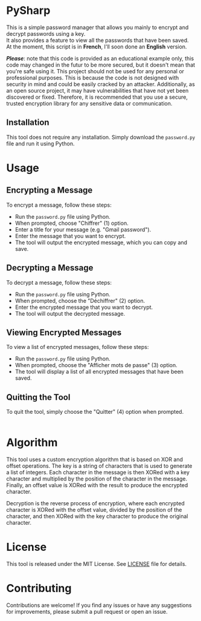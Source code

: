 # PySharp

This is a simple password manager that allows you mainly to encrypt and decrypt passwords using a key. <br>
It also provides a feature to view all the passwords that have been saved. <br>
At the moment, this script is in **French**, I'll soon done an **English** version.

***Please***: note that this code is provided as an educational example only, this code may changed in the futur to be more secured, but it doesn't mean that you're safe using it. This project should not be used for any personal or professional purposes. This is because the code is not designed with security in mind and could be easily cracked by an attacker. Additionally, as an open source project, it may have vulnerabilities that have not yet been discovered or fixed. Therefore, it is recommended that you use a secure, trusted encryption library for any sensitive data or communication.

## Installation

This tool does not require any installation. Simply download the `password.py` file and run it using Python.
<br>

# Usage
## Encrypting a Message
To encrypt a message, follow these steps:

- Run the `password.py` file using Python.
- When prompted, choose "Chiffrer" (1) option.
- Enter a title for your message (e.g. "Gmail password").
- Enter the message that you want to encrypt.
- The tool will output the encrypted message, which you can copy and save.

## Decrypting a Message
To decrypt a message, follow these steps:

- Run the `password.py` file using Python.
- When prompted, choose the "Déchiffrer" (2) option.
- Enter the encrypted message that you want to decrypt.
- The tool will output the decrypted message.


## Viewing Encrypted Messages
To view a list of encrypted messages, follow these steps:

- Run the `password.py` file using Python.
- When prompted, choose the "Afficher mots de passe" (3) option.
- The tool will display a list of all encrypted messages that have been saved.


## Quitting the Tool
To quit the tool, simply choose the "Quitter" (4) option when prompted.
<br><br>

# Algorithm
This tool uses a custom encryption algorithm that is based on XOR and offset operations. The key is a string of characters that is used to generate a list of integers. Each character in the message is then XORed with a key character and multiplied by the position of the character in the message. Finally, an offset value is XORed with the result to produce the encrypted character.

Decryption is the reverse process of encryption, where each encrypted character is XORed with the offset value, divided by the position of the character, and then XORed with the key character to produce the original character.

# License
This tool is released under the MIT License. See [LICENSE](https://github.com/Kagamiie/Python-Mini-Projects/blob/77010e769264dfed1f3532b1d2b2e614eeea552a/LICENSE) file for details.

# Contributing
Contributions are welcome! If you find any issues or have any suggestions for improvements, please submit a pull request or open an issue.

<br>
